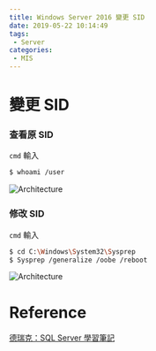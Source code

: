 ```yaml
---
title: Windows Server 2016 變更 SID
date: 2019-05-22 10:14:49
tags: 
 - Server
categories: 
 - MIS
---
```


# 變更 SID
### 查看原 SID
`cmd` 輸入
~~~ bash
$ whoami /user
~~~
![Architecture](1.png)

### 修改 SID
`cmd` 輸入
~~~ bash
$ cd C:\Windows\System32\Sysprep
$ Sysprep /generalize /oobe /reboot
~~~
![Architecture](2.png)

# Reference
[德瑞克：SQL Server 學習筆記](http://sharedderrick.blogspot.com/2017/02/sysprep-sid-windows-server-2016.html)